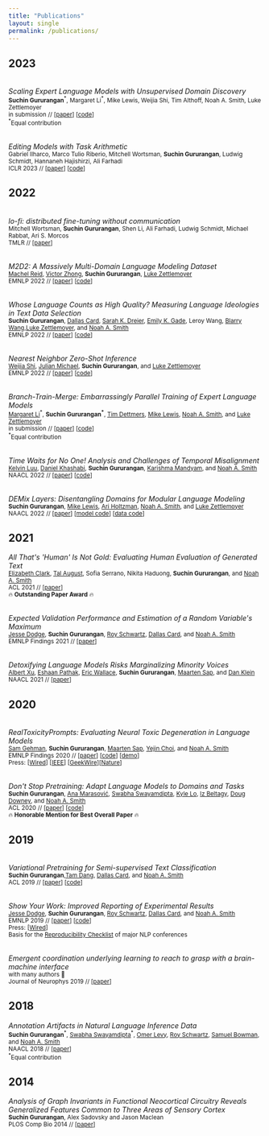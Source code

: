 ```yaml
---
title: "Publications"
layout: single
permalink: /publications/
---
```


## 2023

<br>*Scaling Expert Language Models with Unsupervised Domain Discovery*
<br><sub>**Suchin Gururangan**<sup>\*</sup>, Margaret Li<sup>\*</sup>, Mike Lewis, Weijia Shi, Tim Althoff, Noah A. Smith, Luke Zettlemoyer</sub>
<br><sub> in submission // [[paper](https://arxiv.org/abs/2303.14177)] [[code](https://github.com/kernelmachine/cbtm)] </sub>
<br><sub><sup>*</sup>Equal contribution</sub>

<br>*Editing Models with Task Arithmetic*
<br><sub>Gabriel Ilharco, Marco Tulio Riberio, Mitchell Wortsman, **Suchin Gururangan**, Ludwig Schmidt, Hannaneh Hajishirzi, Ali Farhadi</sub>
<br><sub> ICLR 2023 // [[paper](https://arxiv.org/abs/2212.04089)] [[code](https://github.com/mlfoundations/task_vectors)] </sub>

## 2022

<br>*lo-fi: distributed fine-tuning without communication*
<br><sub>Mitchell Wortsman, **Suchin Gururangan**, Shen Li, Ali Farhadi, Ludwig Schmidt, Michael Rabbat, Ari S. Morcos</sub>
<br><sub> TMLR // [[paper](https://arxiv.org/abs/2210.11948)]  </sub>

<br>*M2D2: A Massively Multi-Domain Language Modeling Dataset*
<br><sub>[Machel Reid](https://machelreid.github.io/), [Victor Zhong](https://www.victorzhong.com/), **Suchin Gururangan**, [Luke Zettlemoyer](https://www.cs.washington.edu/people/faculty/lsz) </sub>
<br><sub> EMNLP 2022 // [[paper](https://arxiv.org/abs/2210.07370)] [[code](https://github.com/machelreid/m2d2)] </sub>

<br>*Whose Language Counts as High Quality? Measuring Language Ideologies in Text Data Selection*
<br><sub>**Suchin Gururangan**, [Dallas Card](https://dallascard.github.io/), [Sarah K. Dreier](https://www.skdreier.com/), [Emily K. Gade](https://emilykgade.com/), Leroy Wang, [Blarry Wang](https://blarry.me/),[Luke Zettlemoyer](https://www.cs.washington.edu/people/faculty/lsz), and [Noah A. Smith](https://nasmith.github.io/)</sub>
<br><sub> EMNLP 2022 // [[paper](https://arxiv.org/abs/2201.10474)] [[code](https://github.com/kernelmachine/quality-filter)] </sub>

<br>*Nearest Neighbor Zero-Shot Inference*
<br><sub>[Weijia Shi](https://weijia-shi.netlify.app/author/weijia-shi/), [Julian Michael](https://julianmichael.org/), **Suchin Gururangan**,  and [Luke Zettlemoyer](https://www.cs.washington.edu/people/faculty/lsz)</sub>
<br><sub> EMNLP 2022 // [[paper](https://suchin.io/assets/knnprompt.pdf)] [[code](https://github.com/swj0419/kNN_prompt)]</sub>

<br>*Branch-Train-Merge: Embarrassingly Parallel Training of Expert Language Models*
<br><sub>[Margaret Li](https://margs.li/)<sup>\*</sup>, **Suchin Gururangan<sup>\*</sup>**, [Tim Dettmers](https://timdettmers.com/), [Mike Lewis](https://twitter.com/ml_perception?lang=en), [Noah A. Smith](https://nasmith.github.io/), and [Luke Zettlemoyer](https://www.cs.washington.edu/people/faculty/lsz)</sub>
<br><sub> in submission // [[paper](https://arxiv.org/abs/2208.03306)] [[code](https://github.com/hadasah/btm)]</sub>
<br><sub><sup>*</sup>Equal contribution</sub>

<br>*Time Waits for No One! Analysis and Challenges of Temporal Misalignment*
<br><sub>[Kelvin Luu](https://twitter.com/kel__lu), [Daniel Khashabi](https://danielkhashabi.com/), **Suchin Gururangan**, [Karishma Mandyam](https://kmandyam.github.io/), and [Noah A. Smith](https://nasmith.github.io/)</sub>
<br><sub> NAACL 2022 // [[paper](https://arxiv.org/abs/2111.07408)] [[code](https://github.com/Kel-Lu/time-waits-for-no-one)]</sub>

<br>*DEMix Layers: Disentangling Domains for Modular Language Modeling*
<br><sub>**Suchin Gururangan**, [Mike Lewis](https://twitter.com/ml_perception?lang=en), [Ari Holtzman](https://ari-holtzman.github.io/), [Noah A. Smith](https://nasmith.github.io/), and [Luke Zettlemoyer](https://www.cs.washington.edu/people/faculty/lsz)</sub>
<br><sub> NAACL 2022 // [[paper](https://arxiv.org/abs/2108.05036)] [[model code](https://github.com/kernelmachine/demix)] [[data code](https://github.com/kernelmachine/demix-data)]</sub>



## 2021

*All That's 'Human' Is Not Gold: Evaluating Human Evaluation of Generated Text*
<br><sub>[Elizabeth Clark](https://homes.cs.washington.edu/~eaclark7/), [Tal August](https://homes.cs.washington.edu/~taugust/), Sofia Serrano, Nikita Haduong, **Suchin Gururangan**, and [Noah A. Smith](https://nasmith.github.io/)</sub>
<br><sub>ACL 2021 // [[paper](https://aclanthology.org/2021.acl-long.565/)]</sub>
<br><sub>🔥 **Outstanding Paper Award** 🔥</sub>

<br>*Expected Validation Performance and Estimation of a Random Variable's Maximum*
<br><sub>[Jesse Dodge](http://www.cs.cmu.edu/~jessed/), **Suchin Gururangan**, [Roy Schwartz](https://schwartz-lab-huji.github.io/), [Dallas Card](https://web.stanford.edu/~dcard/), and [Noah A. Smith](https://nasmith.github.io/)</sub>
<br><sub>EMNLP Findings 2021 // [[paper](https://arxiv.org/pdf/2110.00613.pdf)]</sub>

<br>*Detoxifying Language Models Risks Marginalizing Minority Voices*
<br><sub>[Albert Xu](https://albertxu.xyz/), [Eshaan Pathak](https://www.linkedin.com/in/eshaan-pathak/), [Eric Wallace](https://www.ericswallace.com/), **Suchin Gururangan**, [Maarten Sap](https://homes.cs.washington.edu/~msap/), and [Dan Klein](https://people.eecs.berkeley.edu/~klein/)</sub>
<br><sub>NAACL 2021 // [[paper](https://aclanthology.org/2021.naacl-main.190/)]</sub>

## 2020

<br>*RealToxicityPrompts: Evaluating Neural Toxic Degeneration in Language Models*
<br><sub> [Sam Gehman](https://github.com/thesamuel), **Suchin Gururangan**, [Maarten Sap](https://homes.cs.washington.edu/~msap/), [Yejin Choi](https://homes.cs.washington.edu/~yejin/), and [Noah A. Smith](https://nasmith.github.io/)</sub>
<br><sub>EMNLP Findings 2020 //  [[paper](https://aclanthology.org/2020.findings-emnlp.301/)] [[code](https://github.com/allenai/real-toxicity-prompts)] [[demo](https://toxicdegeneration.allenai.org/)]</sub>
<br><sub>Press: [[Wired](https://www.wired.com/story/ai-fueled-dungeon-game-got-much-darker/)] [[IEEE](https://spectrum.ieee.org/open-ais-powerful-text-generating-tool-is-ready-for-business)] [[GeekWire](https://www.geekwire.com/2021/curse-neural-toxicity-ai2-uw-researchers-help-computers-watch-language/)][[Nature](https://www.nature.com/articles/d41586-021-00530-0)]</sub>

<br>*Don't Stop Pretraining: Adapt Language Models to Domains and Tasks*
<br><sub>**Suchin Gururangan**, [Ana Marasović](https://www.anamarasovic.com/), [Swabha Swayamdipta](https://swabhs.com/), [Kyle Lo](https://kyleclo.github.io/), [Iz Beltagy](https://beltagy.net/), [Doug Downey](https://users.cs.northwestern.edu/~ddowney/), and [Noah A. Smith](https://nasmith.github.io/) </sub>
<br><sub>ACL 2020 // [[paper](https://aclanthology.org/2020.acl-main.740/)] [[code](https://github.com/allenai/dont-stop-pretraining)]</sub>
<br><sub>🔥 **Honorable Mention for Best Overall Paper** 🔥</sub>


## 2019

<br>*Variational Pretraining for Semi-supervised Text Classification*
<br><sub>**Suchin Gururangan**,[Tam Dang](https://tamdang.io/), [Dallas Card](https://web.stanford.edu/~dcard/), and [Noah A. Smith](https://nasmith.github.io/)</sub>
<br><sub>ACL 2019 // [[paper](https://aclanthology.org/P19-1590/)] [[code](https://github.com/allenai/vampire)]</sub>

<br>*Show Your Work: Improved Reporting of Experimental Results*
<br><sub>[Jesse Dodge](http://www.cs.cmu.edu/~jessed/), **Suchin Gururangan**, [Roy Schwartz](https://schwartz-lab-huji.github.io/), [Dallas Card](https://web.stanford.edu/~dcard/), and [Noah A. Smith](https://nasmith.github.io/)</sub>
<br><sub>EMNLP 2019 // [[paper](https://aclanthology.org/D19-1224/)] [[code](https://github.com/allenai/allentune)]</sub>
<br><sub>Press: [[Wired](https://www.wired.com/story/artificial-intelligence-confronts-reproducibility-crisis/)]</sub>
<br><sub>Basis for the [Reproducibility Checklist](https://2020.emnlp.org/call-for-papers) of major NLP conferences</sub>

<br>*Emergent coordination underlying learning to reach to grasp with a brain-machine interface*
<br><sub> with many authors 🙂</sub>
<br><sub>Journal of Neurophys 2019 // [[paper](https://pubmed.ncbi.nlm.nih.gov/29357477)]</sub>


## 2018

*Annotation Artifacts in Natural Language Inference Data*
<br><sub>**Suchin Gururangan**<sup>\*</sup>, [Swabha Swayamdipta](https://swabhs.com/)<sup>\*</sup>, [Omer Levy](https://www.cs.tau.ac.il/~levyomer/), [Roy Schwartz](https://schwartz-lab-huji.github.io/), [Samuel Bowman](https://cims.nyu.edu/~sbowman/), and [Noah A. Smith](https://nasmith.github.io/)</sub>
<br><sub>NAACL 2018 // [[paper](https://aclanthology.org/N18-2017/)]</sub>
<br><sub><sup>*</sup>Equal contribution</sub>


## 2014

*Analysis of Graph Invariants in Functional Neocortical Circuitry Reveals Generalized Features Common to Three Areas of Sensory Cortex*
<br><sub>**Suchin Gururangan**, Alex Sadovsky and Jason Maclean</sub>
<br><sub> PLOS Comp Bio 2014 // [[paper](https://journals.plos.org/ploscompbiol/article?id=10.1371/journal.pcbi.1003710)]</sub>

